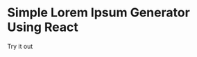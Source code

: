 # Simple Lorem Ipsum Generator Using React

<p>Try it out<a href="https://dev882.d3qmsuuvredt7t.amplifyapp.com/"/></p>
